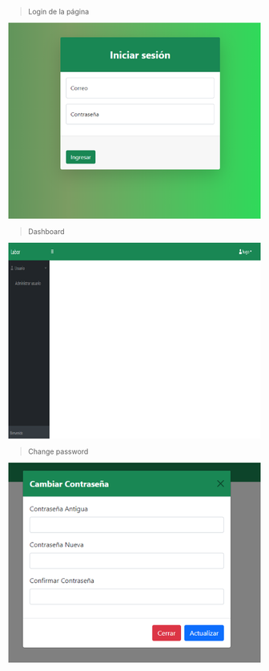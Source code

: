 >Login de la página

![alt text](./assets/img/login.png)

>Dashboard

![alt text](./assets/img/dashboard.png)

>Change password

![alt text](./assets/img/changepassword.png)
